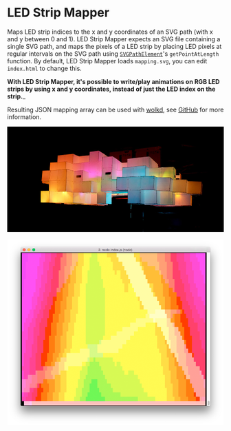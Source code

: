 # LED Strip Mapper

Maps LED strip indices to the x and y coordinates of an SVG path (with x and y between 0 and 1). LED Strip Mapper expects an SVG file containing a single SVG path, and maps the pixels of a LED strip by placing LED pixels at regular intervals on the SVG path using [`SVGPathElement`](https://developer.mozilla.org/en/docs/Web/API/SVGPathElement)'s `getPointAtLength` function. By default, LED Strip Mapper loads `mapping.svg`, you can edit `index.html` to change this.

__With LED Strip Mapper, it's possible to write/play animations on RGB LED strips by using x and y coordinates, instead of just the LED index on the strip.___

Resulting JSON mapping array can be used with <a href="https://github.com/bertspaan/wolkd">wolkd</a>, see <a href="https://github.com/bertspaan/led-strip-mapper">GitHub</a> for more information.

![](https://raw.githubusercontent.com/bertspaan/wolkd/master/public/img/wolk.jpg)

![](https://raw.githubusercontent.com/bertspaan/wolkd/master/public/img/wolkd.png)
